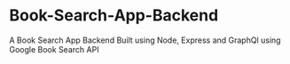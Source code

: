 # Book-Search-App-Backend
A Book Search App Backend Built using Node, Express and GraphQl using Google Book Search API
